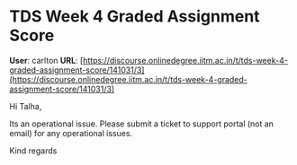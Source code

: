 # TDS Week 4 Graded Assignment Score

**User**: carlton
**URL**: [https://discourse.onlinedegree.iitm.ac.in/t/tds-week-4-graded-assignment-score/141031/3](https://discourse.onlinedegree.iitm.ac.in/t/tds-week-4-graded-assignment-score/141031/3)

Hi Talha,

Its an operational issue. Please submit a ticket to support portal (not an email) for any operational issues.

Kind regards
